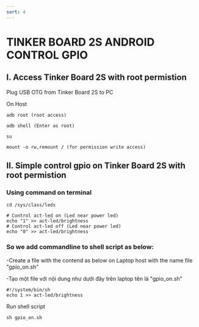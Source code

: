 ```yaml
---
sort: 4
---
```


# TINKER BOARD 2S ANDROID CONTROL GPIO

## I. Access Tinker Board 2S with root permistion

Plug USB OTG from Tinker Board 2S to PC

On Host
```shell
adb root (root access)

adb shell (Enter as root)

su

mount -o rw,remount / (for permission write access)

```
## II. Simple control gpio on Tinker Board 2S with root permistion

### Using command on terminal

```shell
cd /sys/class/leds

# Control act-led on (Led near power led)
echo "1" >> act-led/brightness
# Control act-led off (Led near power led)
echo "0" >> act-led/brightness
```

### So we add commandline to shell script as below:

-Create a file with the contend as below on Laptop host with the name file "gpio_on.sh"

-Tạo một file với nội dung như dưới đây trên laptop tên là "gpio_on.sh"

```shell
#!/system/bin/sh
echo 1 >> act-led/brightness
```

Run shell script
```shell
sh gpio_on.sh
```
























